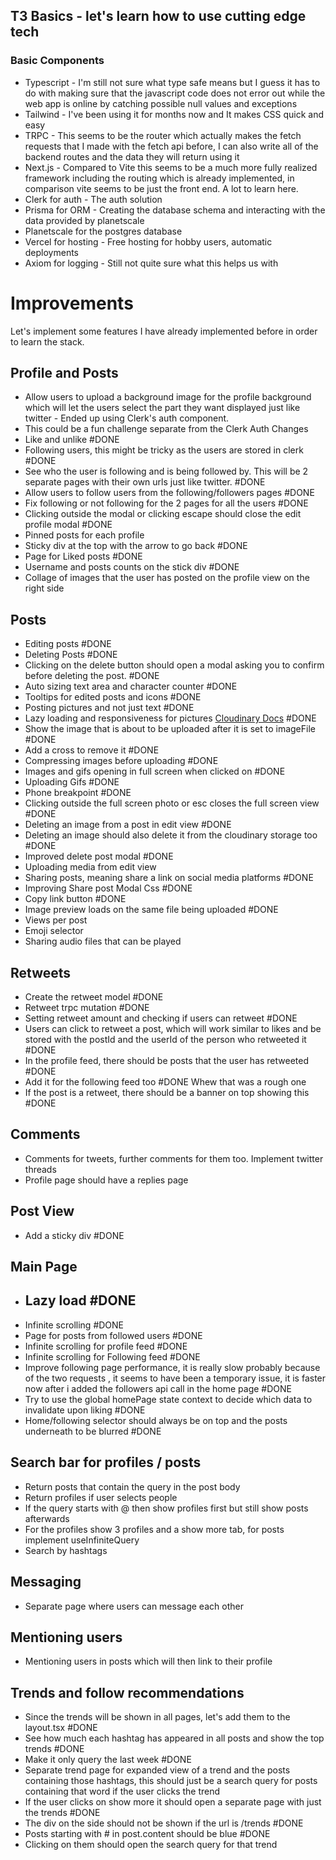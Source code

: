 ## T3 Basics - let's learn how to use cutting edge tech

### Basic Components
- Typescript - I'm still not sure what type safe means but I guess it has to do with making sure that the javascript code does not error out while the web app is online by catching possible null values and exceptions
- Tailwind - I've been using it for months now and It makes CSS quick and easy
- TRPC - This seems to be the router which actually makes the fetch requests that I made with the fetch api before, I can also write all of the backend routes and the data they will return using it
- Next.js - Compared to Vite this seems to be a much more fully realized framework including the routing which is already implemented, in comparison vite seems to be just the front end. A lot to learn here.
- Clerk for auth - The auth solution 
- Prisma for ORM - Creating the database schema and interacting with the data provided by planetscale
- Planetscale for the postgres database 
- Vercel for hosting - Free hosting for hobby users, automatic deployments
- Axiom for logging - Still not quite sure what this helps us with


# Improvements

Let's implement some features I have already implemented before in order to learn the stack.

## Profile and Posts
- Allow users to upload a background image for the profile background which will let the users select the part they want displayed just like twitter - Ended up using Clerk's auth component. 
- This could be a fun challenge separate from the Clerk Auth Changes
- Like and unlike #DONE 
- Following users, this might be tricky as the users are stored in clerk #DONE 
- See who the user is following and is being followed by. This will be 2 separate pages with their own urls just like twitter. #DONE 
- Allow users to follow users from the following/followers pages #DONE 
- Fix following or not following for the 2 pages for all the users #DONE 
- Clicking outside the modal or clicking escape should close the edit profile modal #DONE 
- Pinned posts for each profile
- Sticky div at the top with the arrow to go back #DONE 
- Page for Liked posts #DONE 
- Username and posts counts on the stick div #DONE 
- Collage of images that the user has posted on the profile view on the right side

## Posts
- Editing posts #DONE 
- Deleting Posts #DONE 
- Clicking on the delete button should open a modal asking you to confirm before deleting the post. #DONE 
- Auto sizing text area and character counter #DONE 
- Tooltips for edited posts and icons #DONE 
- Posting pictures and not just text #DONE 
- Lazy loading and responsiveness for pictures [Cloudinary Docs](https://cloudinary.com/documentation/react_image_transformations) #DONE 
- Show the image that is about to be uploaded after it is set to imageFile #DONE 
- Add a cross to remove it #DONE 
- Compressing images before uploading #DONE 
- Images and gifs opening in full screen when clicked on #DONE
- Uploading Gifs #DONE 
- Phone breakpoint #DONE 
- Clicking outside the full screen photo or esc closes the full screen view #DONE 
- Deleting an image from a post in edit view #DONE 
- Deleting an image should also delete it from the cloudinary storage too #DONE 
- Improved delete post modal #DONE 
- Uploading media from edit view
- Sharing posts, meaning share a link on social media platforms #DONE 
- Improving Share post Modal Css #DONE 
- Copy link button #DONE 
- Image preview loads on the same file being uploaded #DONE 
- Views per post
- Emoji selector
- Sharing audio files that can be played 


## Retweets
- Create the retweet model #DONE 
- Retweet trpc mutation #DONE 
- Setting retweet amount and checking if users can retweet #DONE 
- Users can click to retweet a post, which will work similar to likes and be stored with the postId and the userId of the person who retweeted it #DONE 
- In the profile  feed, there should be posts that the user has retweeted #DONE 
- Add it for the following feed too #DONE Whew that was a rough  one
- If the post is a retweet, there should be a banner on top showing this #DONE 


## Comments
 - Comments for tweets, further comments for them too. Implement twitter threads
 - Profile page should have a replies page

## Post View
- Add a sticky div #DONE 


## Main Page
- ## Lazy load #DONE 
- Infinite scrolling #DONE 
- Page for posts from followed users #DONE 
- Infinite scrolling for profile feed #DONE 
- Infinite scrolling for Following feed #DONE 
- Improve following page performance, it is really slow probably because of the two requests , it seems to have been a temporary issue, it is faster now after i added the followers api call in the home page #DONE 
- Try to use the global homePage state context to decide which data to invalidate upon liking #DONE 
- Home/following selector should always be on top and the posts underneath to be blurred #DONE 

## Search bar for profiles / posts
- Return posts that contain the query in the post body
- Return profiles if user selects people
- If the query starts with @ then show profiles first but still show posts afterwards
- For the profiles show 3 profiles and a show more tab, for posts implement useInfiniteQuery
- Search by hashtags

## Messaging
- Separate page where users can message each other


## Mentioning users
- Mentioning users in posts which will then link to their profile


## Trends and follow recommendations
- Since the trends will be shown in all pages, let's add them to the layout.tsx #DONE 
- See how much each hashtag has appeared in all posts and show the top trends #DONE 
- Make it only query the last week #DONE 
- Separate trend page for expanded view of a trend and the posts containing those hashtags, this should just be a search query for posts containing that word if the user clicks the trend
- If the user clicks on show more it should open a separate page with just the trends #DONE 
- The div on the side should not be shown if the url is /trends #DONE 
- Posts starting with # in post.content should be blue #DONE 
- Clicking on them should open the search query for that trend